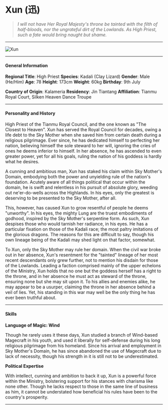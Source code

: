 # Xun (迅)

>*I will not have Her Royal Majesty's throne be tainted with the filth of half-bloods, nor the ungrateful dirt of the Lowlands. As High Priest, such a fate would bring naught but shame.*

___
![](https://i.imgur.com/Z1EbLwI.png "Xun")
___

#### General Information

**Regional Title**: High Priest
**Species**: Kadali (Clay Lizard)
**Gender**: Male (He/Him)
**Age**: 78
**Height**: 173cm
**Weight**: 60kg
**Birthday**: 9th July

**Country of Origin**: Kalameria
**Residency**: Jin Tiantang
**Affiliation**: Tianmu Royal Court, Silken Heaven Dance Troupe

___
#### Personality and History
High Priest of the Tianmu Royal Council, and the one known as "The Closest to Heaven". Xun has served the Royal Council for decades, owing a life debt to the Sky Mother when she saved him from certain death during a religious pilgrimage. Ever since, he has dedicated himself to perfecting her nation, believing himself the sole steward to her will, ignoring the cries of ones he deems inferior to himself. In her absence, he has ascended to even greater power, yet for all his goals, ruling the nation of his goddess is hardly what he desires.

A cunning and ambitious man, Xun has staked his claim within Sky Mother's Domain, embodying both the power and unyielding rule of the nation's foundation. Acutely aware of all things political that occur within the domain, he is swift and relentless in his pursuit of absolute glory, weeding out ne'er-do-wells across the Highlands. In his eyes, only the greatest is deserving to be presented to the Sky Mother, after all.

This, however, has caused Xun to grow resentful of people he deems "unworthy". In his eyes, the mighty Lung are the truest embodiments of godhood, inspired by the Sky Mother's serpentine form. As such, Xun despises those who would tarnish her radiance, in his eyes. He has a particular fixation on those of the Kadali race; the most paltry imitations of the glorious dragons. The reasons for this are difficult to say, though his own lineage being of the Kadali may shed light on that factor, somewhat.

To Xun, only the Sky Mother may rule her domain. When the civil war broke out in her absence, Xun's resentment for the "tainted" lineage of her most recent descendants only grew further, not to mention his disdain for those of the Lowlands. Leading a faction comprised mainly of the upper echelons of the Ministry, Xun holds that no one but the goddess herself has a right to the throne, and in her absence he must act as steward of the throne, ensuring none but she may sit upon it. To his allies and enemies alike, he may appear to be a usurper, claiming the throne in her absence behind a veil of lies. Yet, his standing in this war may well be the only thing he has ever been truthful about.

___

#### Skills
**Language of Magic: Wind**

Though he rarely uses it these days, Xun studied a branch of Wind-based Magecraft in his youth, and used it liberally for self-defense during his long religious pilgrimage from his homeland. Since his arrival and employment in Sky Mother's Domain, he has since abandoned the use of Magecraft due to lack of necessity, though his strength in it is still not to be underestimated.

**Political Expertise**

With intellect, cunning and ambition to back it up, Xun is a powerful force within the Ministry, bolstering support for his stances with charisma like none other. Though he lacks respect to those in the same line of business as him, it cannot be understated how beneficial his rules have been to the country's prosperity.

___


